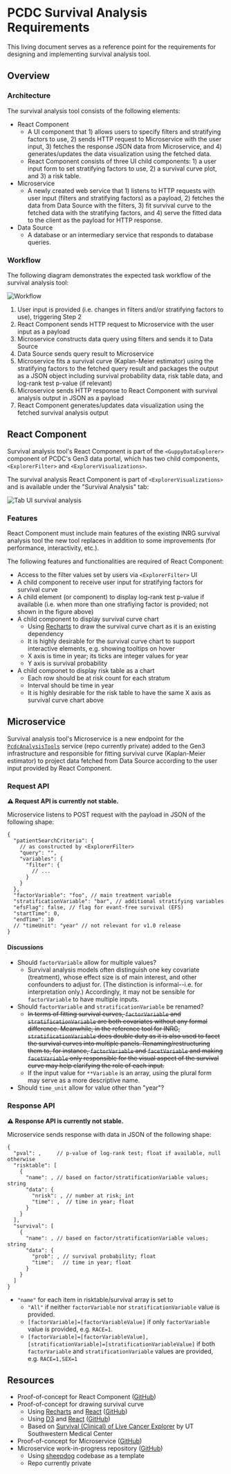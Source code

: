 # PCDC Survival Analysis Requirements

This living document serves as a reference point for the requirements for designing and implementing survival analysis tool.

## Overview

### Architecture

The survival analysis tool consists of the following elements:

- React Component
  - A UI component that 1) allows users to specify filters and stratifying factors to use, 2) sends HTTP request to Microservice with the user input, 3) fetches the response JSON data from Microservice, and 4) generates/updates the data visualization using the fetched data.
  - React Component consists of three UI child components: 1) a user input form to set stratifying factors to use, 2) a survival curve plot, and 3) a risk table.
- Microservice
  - A newly created web service that 1) listens to HTTP requests with user input (filters and stratifying factors) as a payload, 2) fetches the data from Data Source with the filters, 3) fit survival curve to the fetched data with the stratifying factors, and 4) serve the fitted data to the client as the payload for HTTP response.
- Data Source
  - A database or an intermediary service that responds to database queries.

### Workflow

The following diagram demonstrates the expected task workflow of the survival analysis tool:

![Workflow](./images/workflow.png)

1. User input is provided (i.e. changes in filters and/or stratifying factors to use), triggering Step 2
2. React Component sends HTTP request to Microservice with the user input as a payload
3. Microservice constructs data query using filters and sends it to Data Source
4. Data Source sends query result to Microservice
5. Microservice fits a survival curve (Kaplan-Meier estimator) using the stratifying factors to the fetched query result and packages the output as a JSON object including survival probability data, risk table data, and log-rank test p-value (if relevant)
6. Microservice sends HTTP response to React Component with survival analysis output in JSON as a payload
7. React Component generates/updates data visualization using the fetched survival analysis output

## React Component

Survival analysis tool's React Component is part of the `<GuppyDataExplorer>` component of PCDC's Gen3 data portal, which has two child components, `<ExplorerFilter>` and `<ExplorerVisualizations>`.

The survival analysis React Component is part of `<ExplorerVisualizations>` and is available under the "Survival Analysis" tab:

![Tab UI survival analysis](./images/tab_view_survival.png)

### Features

React Component must include main features of the existing INRG survival analysis tool the new tool replaces in addition to some improvements (for performance, interactivity, etc.).

The following features and functionalities are required of React Component:

- Access to the filter values set by users via `<ExplorerFilter>` UI
- A child component to receive user input for stratifying factors for survival curve
- A child element (or component) to display log-rank test p-value if available (i.e. when more than one strafiying factor is provided; not shown in the figure above)
- A child component to display survival curve chart
  - Using [Recharts](http://recharts.org/en-US) to draw the survival curve chart as it is an existing dependency
  - It is highly desirable for the survival curve chart to support interactive elements, e.g. showing tooltips on hover
  - X axis is time in year; its ticks are integer values for year
  - Y axis is survival probability
- A child componet to display risk table as a chart
  - Each row should be at risk count for each stratum
  - Interval should be time in year
  - It is highly desirable for the risk table to have the same X axis as survival curve chart above

## Microservice

Survival analysis tool's Microservice is a new endpoint for the [`PcdcAnalysisTools`](https://github.com/chicagopcdc/PcdcAnalysisTools) service (repo currently private) added to the Gen3 infrastructure and responsible for fitting survival curve (Kaplan-Meier estimator) to project data fetched from Data Source according to the user input provided by React Component.

### Request API

**:warning: Request API is currently not stable.**

Microservice listens to POST request with the payload in JSON of the following shape:

```jsonc
{
  "patientSearchCriteria": {
    // as constructed by <ExplorerFilter>
    "query": "",
    "variables": {
      "filter": {
        // ...
      }
    }
  },
  "factorVariable": "foo", // main treatment variable
  "stratificationVariable": "bar", // additional stratifying variables
  "efsFlag": false, // flag for evant-free survival (EFS)
  "startTime": 0,
  "endTime": 10
  // "timeUnit": "year" // not relevant for v1.0 release
}
```

#### Discussions

- Should `factorVariable` allow for multiple values?
  - Survival analysis models often distinguish one key covariate (treatment), whose effect size is of main interest, and other confounders to adjust for. (The distinction is informal--i.e. for interpretation only.) Accordingly, it may not be sensible for `factorVariable` to have multiple inputs.
- Should `factorVariable` and `stratificationVariable` be renamed?
  - ~~In terms of fitting survival curves, `factorVariable` and `stratificationVariable` are both covariates without any formal difference. Meanwhile, in the reference tool for INRG, `stratificationVariable` does double duty as it is also used to facet the survival curves into multiple panels. Renaming/restructuring them to, for instance, `factorVariable` and `facetVariable` and making `facetVariable` only responsible for the visual aspect of the survival curve may help clarifying the role of each input.~~
  - If the input value for `**Variable` is an array, using the plural form may serve as a more descriptive name.
- Should `time_unit` allow for value other than "year"?

### Response API

**:warning: Response API is currently not stable.**

Microservice sends response with data in JSON of the following shape:

```jsonc
{
  "pval": ,     // p-value of log-rank test; float if available, null otherwise
  "risktable": [
    {
      "name": , // based on factor/stratificationVariable values; string
      "data": {
        "nrisk": , // number at risk; int
        "time": ,  // time in year; float
      }
    }
  ],
  "survival": [
    {
      "name": , // based on factor/stratificationVariable values; string
      "data": {
        "prob": , // survival probability; float
        "time":   // time in year; float
      }
    }
  ]
}
```

- `"name"` for each item in risktable/survival array is set to
  - `"All"` if neither `factorVariable` nor `stratificationVariable` value is provided.
  - `[factorVariable]=[factorVariableValue]` if only `factorVariable` value is provided, e.g. `RACE=1`.
  - `[factorVariable]=[factorVariableValue],[stratificationVariable]=[stratificationVariableValue]` if both `factorVariable` and `stratificationVariable` values are provided, e.g. `RACE=1,SEX=1`

## Resources

- Proof-of-concept for React Component ([GitHub](https://github.com/bobaekang/poc-survival-react-component))
- Proof-of-concept for drawing survival curve
  - Using [Recharts](http://recharts.org/en-US) and [React](https://reactjs.org/) ([GitHub](https://github.com/bobaekang/react-recharts-survival-curve))
  - Using [D3](https://d3js.org/) and [React](https://reactjs.org/) ([GitHub](https://github.com/bobaekang/react-d3-survival-curve))
  - Based on [Survival (Clinical) of Live Cancer Explorer](https://qbrc.swmed.edu/projects/liverspore/multi_group_survival.php) by UT Southwestern Medical Center
- Proof-of-concept for Microservice ([GitHub](https://github.com/bobaekang/poc-survival-microservice))
- Microservice work-in-progress repository ([GitHub](https://github.com/chicagopcdc/PcdcAnalysisTools))
  - Using [sheepdog](https://github.com/uc-cdis/sheepdog/) codebase as a template
  - Repo currently private
